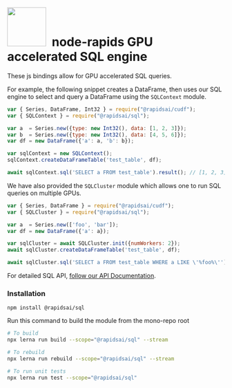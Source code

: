 # <div align="left"><img src="https://rapids.ai/assets/images/rapids_logo.png" width="90px"/>&nbsp; node-rapids GPU accelerated SQL engine

These js bindings allow for GPU accelerated SQL queries.

For example, the following snippet creates a DataFrame, then uses our SQL engine to select and query a DataFrame using the `SQLContext` module.

```javascript
var { Series, DataFrame, Int32 } = require("@rapidsai/cudf");
var { SQLContext } = require("@rapidsai/sql");

var a  = Series.new({type: new Int32(), data: [1, 2, 3]});
var b  = Series.new({type: new Int32(), data: [4, 5, 6]});
var df = new DataFrame({'a': a, 'b': b});

var sqlContext = new SQLContext();
sqlContext.createDataFrameTable('test_table', df);

await sqlContext.sql('SELECT a FROM test_table').result(); // [1, 2, 3]
```

We have also provided the `SQLCluster` module which allows one to run SQL queries on multiple GPUs.

```javascript
var { Series, DataFrame } = require("@rapidsai/cudf");
var { SQLCluster } = require("@rapidsai/sql");

var a  = Series.new(['foo', 'bar']);
var df = new DataFrame({'a': a});

var sqlCluster = await SQLCluster.init({numWorkers: 2});
await sqlCluster.createDataFrameTable('test_table', df);

await sqlCluster.sql('SELECT a FROM test_table WHERE a LIKE \'%foo%\'');  // ['foo']
```

For detailed SQL API, [follow our API Documentation](https://rapidsai.github.io/node/modules/sql_src.html).

### Installation

`npm install @rapidsai/sql`

Run this command to build the module from the mono-repo root

```bash
# To build
npx lerna run build --scope="@rapidsai/sql" --stream

# To rebuild
npx lerna run rebuild --scope="@rapidsai/sql" --stream

# To run unit tests
npx lerna run test --scope="@rapidsai/sql"
```

